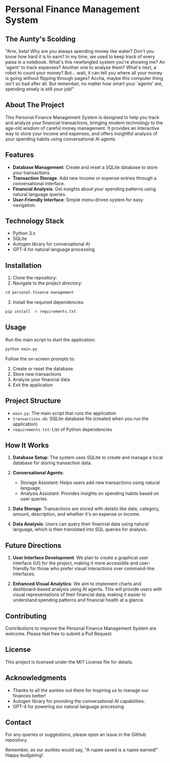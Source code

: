 # Personal Finance Management System

## The Aunty's Scolding

"Arre, beta! Why are you always spending money like water? Don't you know how hard it is to earn? In my time, we used to keep track of every paisa in a notebook. What's this newfangled system you're showing me? An 'agent' to track expenses? Another one to analyze them? What's next, a robot to count your money? But... wait, it can tell you where all your money is going without flipping through pages? Accha, maybe this computer thing isn't so bad after all. But remember, no matter how smart your 'agents' are, spending wisely is still your job!"

## About The Project

This Personal Finance Management System is designed to help you track and analyze your financial transactions, bringing modern technology to the age-old wisdom of careful money management. It provides an interactive way to store your income and expenses, and offers insightful analysis of your spending habits using conversational AI agents.

## Features

- **Database Management**: Create and reset a SQLite database to store your transactions.
- **Transaction Storage**: Add new income or expense entries through a conversational interface.
- **Financial Analysis**: Get insights about your spending patterns using natural language queries.
- **User-Friendly Interface**: Simple menu-driven system for easy navigation.

## Technology Stack

- Python 3.x
- SQLite
- Autogen library for conversational AI
- GPT-4 for natural language processing

## Installation

1. Clone the repository:
2. Navigate to the project directory:
```python
cd personal-finance-management
```
3. Install the required dependencies:
```python
pip install -r requirements.txt
```

## Usage

Run the main script to start the application:
```python
python main.py
```

Follow the on-screen prompts to:
1. Create or reset the database
2. Store new transactions
3. Analyze your financial data
4. Exit the application

## Project Structure

- `main.py`: The main script that runs the application
- `transactions.db`: SQLite database file (created when you run the application)
- `requirements.txt`: List of Python dependencies

## How It Works

1. **Database Setup**: The system uses SQLite to create and manage a local database for storing transaction data.

2. **Conversational Agents**: 
   - Storage Assistant: Helps users add new transactions using natural language.
   - Analysis Assistant: Provides insights on spending habits based on user queries.

3. **Data Storage**: Transactions are stored with details like date, category, amount, description, and whether it's an expense or income.

4. **Data Analysis**: Users can query their financial data using natural language, which is then translated into SQL queries for analysis.

## Future Directions

1. **User Interface Development**: We plan to create a graphical user interface (UI) for the project, making it more accessible and user-friendly for those who prefer visual interactions over command-line interfaces.

2. **Enhanced Visual Analytics**: We aim to implement charts and dashboard-based analysis using AI agents. This will provide users with visual representations of their financial data, making it easier to understand spending patterns and financial health at a glance.

## Contributing

Contributions to improve the Personal Finance Management System are welcome. Please feel free to submit a Pull Request.

## License

This project is licensed under the MIT License file for details.

## Acknowledgments

- Thanks to all the aunties out there for inspiring us to manage our finances better!
- Autogen library for providing the conversational AI capabilities.
- GPT-4 for powering our natural language processing.

## Contact

For any queries or suggestions, please open an issue in the GitHub repository.

Remember, as our aunties would say, "A rupee saved is a rupee earned!" Happy budgeting!
